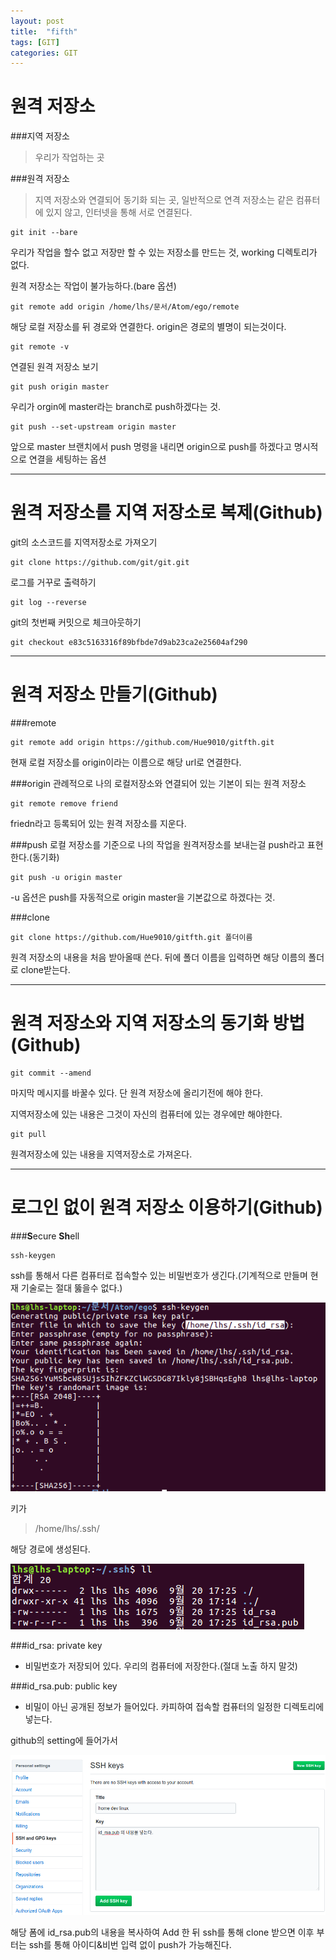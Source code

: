 ```yaml
---
layout: post
title:  "fifth"
tags: [GIT]
categories: GIT
---
```


원격 저장소
=========

###지역 저장소  
> 우리가 작업하는 곳

###원격 저장소
> 지역 저장소와 연결되어 동기화 되는 곳, 일반적으로 연격 저장소는 같은 컴퓨터에 있지 않고, 인터넷을 통해 서로 연결된다.  

```
git init --bare
```
우리가 작업을 할수 없고 저장만 할 수 있는 저장소를 만드는 것, working 디렉토리가 없다.

원격 저장소는 작업이 불가능하다.(bare 옵션)

```
git remote add origin /home/lhs/문서/Atom/ego/remote
```
해당 로컬 저장소를 뒤 경로와 연결한다. origin은 경로의 별명이 되는것이다.

```
git remote -v
```
연결된 원격 저장소 보기  

```
git push origin master
```
우리가 orgin에 master라는 branch로 push하겠다는 것.

```
git push --set-upstream origin master
```
앞으로 master 브랜치에서 push 명령을 내리면 origin으로 push를 하겠다고 명시적으로 연결을 세팅하는 옵션

---
원격 저장소를 지역 저장소로 복제(Github)
===================================

git의 소스코드를 지역저장소로 가져오기
```
git clone https://github.com/git/git.git
```

로그를 거꾸로 출력하기
```
git log --reverse
```
git의 첫번째 커밋으로 체크아웃하기
```
git checkout e83c5163316f89bfbde7d9ab23ca2e25604af290
```

---
원격 저장소 만들기(Github)
=======================

###remote
```
git remote add origin https://github.com/Hue9010/gitfth.git
```
현재 로컬 저장소를 origin이라는 이름으로 해당 url로 연결한다.  

###origin
관례적으로 나의 로컬저장소와 연결되어 있는 기본이 되는 원격 저장소

```
git remote remove friend
```
friedn라고 등록되어 있는 원격 저장소를 지운다.

###push
로컬 저장소를 기준으로 나의 작업을 원격저장소를 보내는걸 push라고 표현한다.(동기화)  

```
git push -u origin master
```
-u 옵션은 push를 자동적으로 origin master을 기본값으로 하겠다는 것.

###clone
```
git clone https://github.com/Hue9010/gitfth.git 폴더이름
```
원격 저장소의 내용을 처음 받아올때 쓴다. 뒤에 폴더 이름을 입력하면 해당 이름의 폴더로 clone받는다.

---
원격 저장소와 지역 저장소의 동기화 방법(Github)
========================================

```
git commit --amend
```
마지막 메시지를 바꿀수 있다. 단 원격 저장소에 올리기전에 해야 한다.

지역저장소에 있는 내용은 그것이 자신의 컴퓨터에 있는 경우에만 해야한다.

```
git pull
```
원격저장소에 있는 내용을 지역저장소로 가져온다.


---
로그인 없이 원격 저장소 이용하기(Github)
==================================

###**S**ecure **Sh**ell
```
ssh-keygen
```
ssh를 통해서 다른 컴퓨터로 접속할수 있는 비밀번호가 생긴다.(기계적으로 만들며 현재 기술로는 절대 뚫을수 없다.)  

![ssh](../img/gitfth/ssh.png)  

키가
>/home/lhs/.ssh/   

해당 경로에 생성된다.

![ssh_dir](../img/gitfth/ssh_dir.png)  

###id_rsa: private key  
- 비밀번호가 저장되어 있다. 우리의 컴퓨터에 저장한다.(절대 노출 하지 말것)  

###id_rsa.pub: public key  
- 비밀이 아닌 공개된 정보가 들어있다. 카피하여 접속할 컴퓨터의 일정한 디렉토리에 넣는다.


github의 setting에 들어가서  

![ssh_github](../img/gitfth/ssh_github.png)  

해당 폼에 id_rsa.pub의 내용을 복사하여 Add 한 뒤 ssh를 통해 clone 받으면
이후 부터는 ssh를 통해 아이디&비번 입력 없이 push가 가능해진다.
